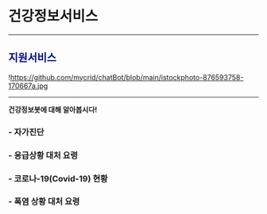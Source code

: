 # 건강정보서비스
______________________________________________


## <span style="color:#011189">지원서비스</span>                            
!https://github.com/mycrid/chatBot/blob/main/istockphoto-876593758-170667a.jpg
______________________________________________
__건강정보봇에 대해 알아봅시다!__
###  - 자가진단
###  - 응급상황 대처 요령
###  - 코로나-19(Covid-19) 현황
###  - 폭염 상황 대처 요령




